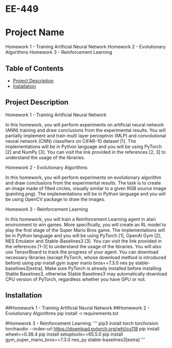 # EE-449
# Project Name

Homework 1 - Training Artificial Neural Network
Homework 2 - Evolutionary Algorithms
Homework 3 - Reinforcement Learning

## Table of Contents

- [Project Description](#project-description)
- [Installation](#installation)

## Project Description
  Homework 1 - Training Artificial Neural Network

  In this homework, you will perform experiments on artificial neural network (ANN) training and draw
  conclusions from the experimental results. You will partially implement and train multi layer perceptron
  (MLP) and convolutional neural network (CNN) classifiers on CIFAR-10 dataset [1]. The implementations will be in Python language and you will be using PyTorch [2] and NumPy [3]. You can visit the
  link provided in the references [2, 3] to understand the usage of the libraries.

  Homework 2 - Evolutionary Algorithms
  
  In this homework, you will perform experiments on evolutionary algorithm and draw conclusions from
  the experimental results. The task is to create an image made of filled circles, visually similar to a given
  RGB source image (painting.png).
  The implementations will be in Python language and you will be using OpenCV package to draw the
  images. 

  Homework 3 - Reinforcement Learning
  
  In this homework, you will train a Reinforcement Learning agent in atari environment to win games.
  More specifically, you will create an RL model to play the first stage of the Super Mario Bros game. The
  implementations will be in Python language and you will be using PyTorch [1], OpenAI Gym [2], NES
  Emulator and Stable-Baselines3 [3]. You can visit the link provided in the references [1–3] to understand
  the usage of the libraries. You will also use TensorBoard to track the progress of your agent. You
  can download necessary libraries (except PyTorch, whose download method is introduced before) using
  pip install gym super mario bros==7.3.0 nes py stable-baselines3[extra]. Make sure PyTorch
  is already installed before installing Stable Baselines3, otherwise Stable Baselines3 may automatically
  download CPU version of PyTorch, regardless whether you have GPU or not.


## Installation
  ##Homework 1 - Training Artificial Neural Network
  ##Homework 2 - Evolutionary Algorithms
  pip install -r requirements.txt
  
  
  #Homework 3 - Reinforcement Learning:
  '''
  pip3 install torch torchvision torchaudio --index-url https://download.pytorch.org/whl/cu118
  pip install wheel==0.38.4
  pip install setuptools==65.5.0 
  pip install gym_super_mario_bros==7.3.0 nes_py stable-baselines3[extra]
  '''

